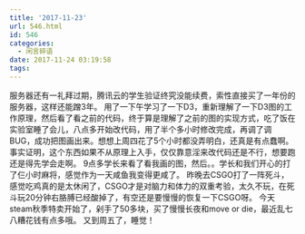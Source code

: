 ```yaml
---
title: '2017-11-23'
url: 546.html
id: 546
categories:
  - 闲言碎语
date: 2017-11-24 03:19:58
tags:
---
```


服务器还有一礼拜过期，腾讯云的学生验证终究没能续费，索性直接买了一年份的服务器，这样还能蹭3年。 用了一下午学习了一下D3，重新理解了一下D3图的工作原理，然后看了看之前的代码，终于算是理解了之前的图的实现方式，吃了饭在实验室睡了会儿，八点多开始改代码，用了半个多小时修改完成，再调了调BUG，成功把图画出来。想想上周四花了5个小时都没弄明白，还真是有点蠢啊。事实证明，这个东西如果不从原理上入手，仅仅靠意淫来改代码还是不行，想要跑还是得先学会走啊。 9点多学长来看了看我画的图，然后。。学长和我们开心的打了仨小时麻将，感觉作为一天咸鱼我变得更咸了。 昨晚去CSGO打了一阵死斗，感觉吃鸡真的是太休闲了，CSGO才是对脑力和体力的双重考验，太久不玩，在死斗玩20分钟右胳膊已经酸掉了，有空还是要慢慢的恢复一下CSGO呀。 今天steam秋季特卖开始了，剁手了50多块，买了慢慢长夜和move or die，最近乱七八糟花钱有点多哦。 又到周五了，睡觉！